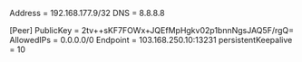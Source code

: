 Address = 192.168.177.9/32
DNS = 8.8.8.8


[Peer]
PublicKey = 2tv++sKF7FOWx+JQEfMpHgkv02p1bnnNgsJAQ5F/rgQ=
AllowedIPs = 0.0.0.0/0
Endpoint = 103.168.250.10:13231
persistentKeepalive = 10
